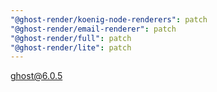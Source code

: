 ```yaml
---
"@ghost-render/koenig-node-renderers": patch
"@ghost-render/email-renderer": patch
"@ghost-render/full": patch
"@ghost-render/lite": patch
---
```


ghost@6.0.5
